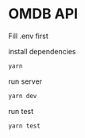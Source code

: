 # OMDB API

Fill .env first

install dependencies

```bash
yarn
```

run server

```bash
yarn dev
```

run test

```bash
yarn test
```
